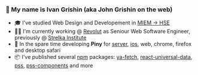 ### 👋 My name is Ivan Grishin (aka John Grishin on the web)

- 🎓 I've studied Web Design and Developement in [MIEM → HSE](https://design.hse.ru/)
- 👨‍💻 I'm currently working @ [Revolut](https://revolut.com/) as Seniour Web Software Engineer, previously @ [Strelka Institute](https://strelka.com/en/home)
- 🌲 In the spare time developing **Piny** for [server](https://github.com/exah/piny-api), [ios](https://github.com/exah/piny-ios), web, chrome, firefox and desktop safari
- 📦 I've published several [npm](https://www.npmjs.com/~exah) packages: [ya-fetch](https://github.com/exah/ya-fetch), [react-universal-data](https://github.com/exah/react-universal-data), [pss](https://github.com/exah/pss), [pss-components](https://github.com/exah/components) and more
